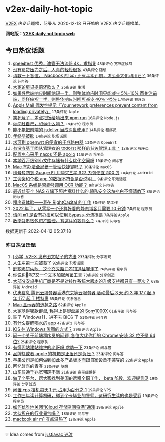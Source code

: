 # v2ex-daily-hot-topic

[V2EX](https://www.v2ex.com/) 热议话题榜，记录从 2020-12-18 日开始的 V2EX 热议话题榜单。

**网站版：[V2EX daily hot topic web](https://boojack.github.io/v2ex-daily-hot-topic-web/)**

## 今日热议话题

<!-- TODAY BEGIN -->

1. [speedtest 优秀，油管无法流畅 4k，求指导](https://www.v2ex.com/t/846419) `48条评论` `宽带症候群`
1. [没有房贷压力之后，人真的轻松很多](https://www.v2ex.com/t/846454) `43条评论` `随想`
1. [请教一下各位， Macbook 的 ac+还有半年到期，怎么最大化利用它？](https://www.v2ex.com/t/846412) `30条评论` `问与答`
1. [大家的房贷提前还款么？](https://www.v2ex.com/t/846472) `26条评论` `生活`
1. [如果将后端响应时间缩短一半，则整体响应时间只能减少 5%-10% 而关注前端，同样缩短一半，则整体响应时间可减少 40%-45%](https://www.v2ex.com/t/846463) `17条评论` `程序员`
1. [Apple Mail 偶发性提示「Your network preferences prevent content from loading privately」](https://www.v2ex.com/t/846453) `17条评论` `Apple`
1. [笑死我了，差点把饭给喷出来 npm run](https://www.v2ex.com/t/846466) `16条评论` `Node.js`
1. [你问过自己，想做什么吗？](https://www.v2ex.com/t/846485) `15条评论` `程序员`
1. [能不能把前端的 jsdelivr 当成网盘使用?](https://www.v2ex.com/t/846461) `14条评论` `程序员`
1. [年终奖被砍](https://www.v2ex.com/t/846426) `14条评论` `职场话题`
1. [求可刷 openwrt 的便宜的千兆路由器](https://www.v2ex.com/t/846427) `13条评论` `OpenWrt`
1. [有没有基于团队管理者的 todolist 那样的任务管理工具？](https://www.v2ex.com/t/846404) `12条评论` `程序员`
1. [配置中心采用 nacos 还是 apollo](https://www.v2ex.com/t/846438) `11条评论` `程序员`
1. [本地百万级别小文件存储有什么优化空间吗](https://www.v2ex.com/t/846470) `10条评论` `问与答`
1. [Mac 有办法全局统一管理快捷键吗？](https://www.v2ex.com/t/846411) `10条评论` `macOS`
1. [携号转网到 Google Fi 并购买三星 S22 系列便宜 500 刀](https://www.v2ex.com/t/846408) `10条评论` `Android`
1. [工资条和个税 app 的数据不符合是否说明....](https://www.v2ex.com/t/846449) `9条评论` `职场话题`
1. [MacOS 系统是否能够调用 OCR 功能？](https://www.v2ex.com/t/846410) `9条评论` `问与答`
1. [最近想买个 NAS 存储下照片资料什么的,隐私安全这块小白不懂请教下](https://www.v2ex.com/t/846474) `8条评论` `问与答`
1. [程序员体验——我在 RightCapital 的工作](https://www.v2ex.com/t/846430) `8条评论` `酷工作`
1. [2022 年了，从零写一个还算好看的静态博客只需要 10 分钟](https://www.v2ex.com/t/846441) `7条评论` `程序员`
1. [请问 m1 是否有办法可以使用 Bypass-分流抢票](https://www.v2ex.com/t/846433) `7条评论` `Apple`
1. [数字货币钱包资产监控，有这样的软件么？](https://www.v2ex.com/t/846416) `7条评论` `问与答`

数据更新于 2022-04-12 05:37:18

<!-- TODAY END -->

### 昨日热议话题

<!-- YESTERDAY BEGIN -->

1. [[必学] V2EX 发布图文帖子的方法](https://www.v2ex.com/t/846267) `233条评论` `分享发现`
1. [人生中第一次被裁了](https://www.v2ex.com/t/846185) `92条评论` `职场话题`
1. [辞职考研失败，这个交叉路口不知道往哪走了](https://www.v2ex.com/t/846237) `76条评论` `程序员`
1. [你说你🐴呢?又一个文本加密解密工具](https://www.v2ex.com/t/846245) `73条评论` `分享创造`
1. [大部分安卓手机厂商是不是对操作系统大版本的升级支持都只有一两次？](https://www.v2ex.com/t/846187) `68条评论` `Android`
1. [优惠信息 腾讯云服务器香港东京等云服务器 活动最后 3 天 约 3 年 177 起 5 年 177 起 T 楼特惠](https://www.v2ex.com/t/846186) `65条评论` `优惠信息`
1. [Mac 显示器的选择之路](https://www.v2ex.com/t/846202) `62条评论` `Apple`
1. [大家觉得哪款键盘, 称得上是键盘届的 Sony1000X](https://www.v2ex.com/t/846180) `61条评论` `问与答`
1. [装了 Windows11，进不去 BIOS 了](https://www.v2ex.com/t/846257) `51条评论` `问与答`
1. [有什么提醒喝水的 app](https://www.v2ex.com/t/846229) `47条评论` `问与答`
1. [iOS 往 Windows 传图的方式？](https://www.v2ex.com/t/846321) `29条评论` `Apple`
1. [问一个关于前端程序员的问题, 各位大佬你们的 Chrome 安装 32 位还是 64 位?](https://www.v2ex.com/t/846246) `25条评论` `程序员`
1. [有懂网站建站维护的老哥吗 求助一下](https://www.v2ex.com/t/846332) `23条评论` `问与答`
1. [品牌机或者 apple 的机箱是正压还是负压？](https://www.v2ex.com/t/846204) `23条评论` `问与答`
1. [苹果公司是如何做到如此多产品版本而跟自家设备不兼容的](https://www.v2ex.com/t/846370) `22条评论` `Apple`
1. [回忆暗恋的青春](https://www.v2ex.com/t/846300) `21条评论` `随想`
1. [山东联通千兆宽带跑不满](https://www.v2ex.com/t/846189) `21条评论` `宽带症候群`
1. [做了个平台，帮大家找到美国的远程全职工作， beta 阶段，欢迎提意见](https://www.v2ex.com/t/846364) `19条评论` `分享创造`
1. [闲置 vps 挂机每天 1 元 占用为百分之 1](https://www.v2ex.com/t/846340) `19条评论` `VPS`
1. [工作三年读计算机研，碰到个卡毕业的导师，这研究生读的也是受罪](https://www.v2ex.com/t/846304) `19条评论` `程序员`
1. [如何优雅地关闭“iCloud 存储空间将满”通知](https://www.v2ex.com/t/846199) `19条评论` `Apple`
1. [大伙所在的行业景气吗？](https://www.v2ex.com/t/846308) `18条评论` `问与答`
1. [macbook air m1 有点温热了](https://www.v2ex.com/t/846297) `18条评论` `Apple`

<!-- YESTERDAY END -->

---

💡 Idea comes from [justjavac 迷渡](https://github.com/justjavac/)
